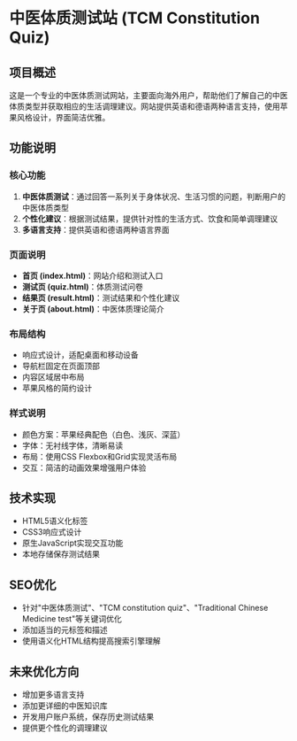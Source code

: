 # 中医体质测试站 (TCM Constitution Quiz)

## 项目概述
这是一个专业的中医体质测试网站，主要面向海外用户，帮助他们了解自己的中医体质类型并获取相应的生活调理建议。网站提供英语和德语两种语言支持，使用苹果风格设计，界面简洁优雅。

## 功能说明

### 核心功能
1. **中医体质测试**：通过回答一系列关于身体状况、生活习惯的问题，判断用户的中医体质类型
2. **个性化建议**：根据测试结果，提供针对性的生活方式、饮食和简单调理建议
3. **多语言支持**：提供英语和德语两种语言界面

### 页面说明
- **首页 (index.html)**：网站介绍和测试入口
- **测试页 (quiz.html)**：体质测试问卷
- **结果页 (result.html)**：测试结果和个性化建议
- **关于页 (about.html)**：中医体质理论简介

### 布局结构
- 响应式设计，适配桌面和移动设备
- 导航栏固定在页面顶部
- 内容区域居中布局
- 苹果风格的简约设计

### 样式说明
- 颜色方案：苹果经典配色（白色、浅灰、深蓝）
- 字体：无衬线字体，清晰易读
- 布局：使用CSS Flexbox和Grid实现灵活布局
- 交互：简洁的动画效果增强用户体验

## 技术实现
- HTML5语义化标签
- CSS3响应式设计
- 原生JavaScript实现交互功能
- 本地存储保存测试结果

## SEO优化
- 针对"中医体质测试"、"TCM constitution quiz"、"Traditional Chinese Medicine test"等关键词优化
- 添加适当的元标签和描述
- 使用语义化HTML结构提高搜索引擎理解

## 未来优化方向
- 增加更多语言支持
- 添加更详细的中医知识库
- 开发用户账户系统，保存历史测试结果
- 提供更个性化的调理建议 